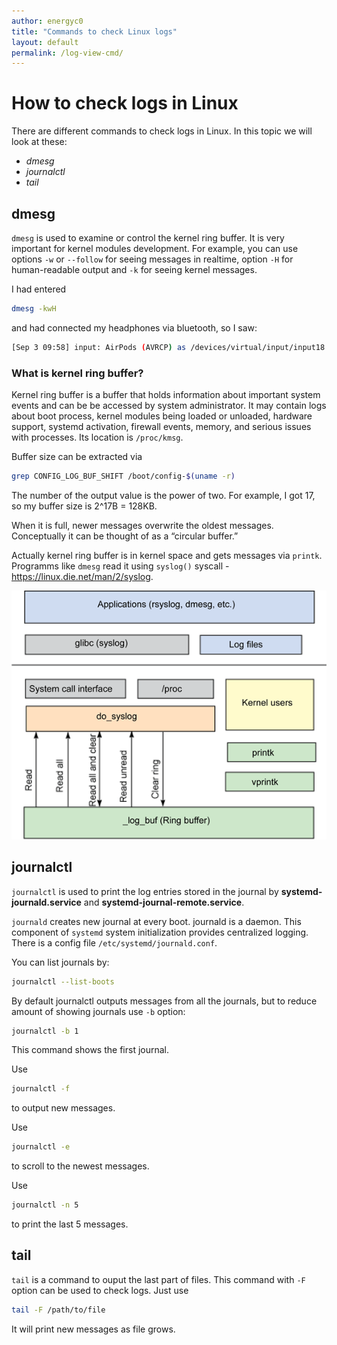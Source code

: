 ```yaml
---
author: energyc0
title: "Commands to check Linux logs"
layout: default
permalink: /log-view-cmd/
---
```

# How to check logs in Linux
There are different commands to check logs in Linux. In this topic we will look at these:
- *dmesg*
- *journalctl*
- *tail*

## dmesg
```dmesg``` is used to examine or control the kernel ring buffer. It is very important for kernel modules development. For example, you can use options ``-w`` or ``--follow`` for seeing messages in realtime, option ``-H`` for human-readable output and ``-k`` for seeing kernel messages.

I had entered 
```bash
dmesg -kwH
```
and had connected my headphones via bluetooth, so I saw:
```bash
[Sep 3 09:58] input: AirPods (AVRCP) as /devices/virtual/input/input18
```

### What is kernel ring buffer?
Kernel ring buffer is a buffer that holds information about important system events and can be be accessed by system administrator. It may contain logs about boot process, kernel modules being loaded or unloaded, hardware support, systemd activation, firewall events, memory, and serious issues with processes. Its location is ``/proc/kmsg``.

Buffer size can be extracted via 
```bash
grep CONFIG_LOG_BUF_SHIFT /boot/config-$(uname -r)
```
The number of the output value is the power of two. For example, I got 17, so my buffer size is 2^17B = 128KB.

When it is full, newer messages overwrite the oldest messages. Conceptually it can be thought of as a “circular buffer.” 

Actually kernel ring buffer is in kernel space and gets messages via ``printk``. Programms like ``dmesg`` read it using ``syslog()`` syscall - <https://linux.die.net/man/2/syslog>.

![Kernel ring buffer illustration](/assets/kernel-ring-buffer.png)

## journalctl
``journalctl`` is used to print the log entries stored in the journal by **systemd-journald.service** and **systemd-journal-remote.service**.

``journald`` creates new journal at every boot. journald is a daemon. This component of ``systemd`` system initialization provides centralized logging. There is a config file ``/etc/systemd/journald.conf``.

You can list journals by:
```bash
journalctl --list-boots
```

By default journalctl outputs messages from all the journals, but to reduce amount of showing journals use ``-b`` option:
```bash
journalctl -b 1
```
This command shows the first journal.

Use
```bash
journalctl -f
```
to output new messages.

Use
```bash
journalctl -e
```
to scroll to the newest messages.

Use
```bash
journalctl -n 5
```
to print the last 5 messages.

## tail
``tail`` is a command to ouput the last part of files. This command with ``-F`` option can be used to check logs. Just use
```bash
tail -F /path/to/file
```

It will print new messages as file grows.